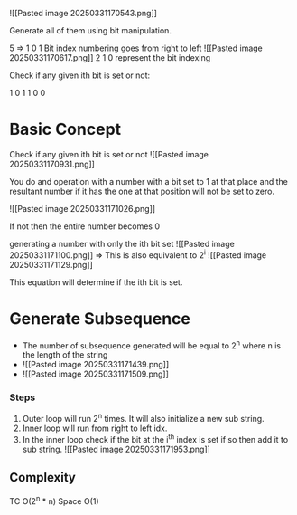 ![[Pasted image 20250331170543.png]]

Generate all of them using bit manipulation.

5 => 1 0 1
Bit index numbering goes from right to left
![[Pasted image 20250331170617.png]]
2 1 0 represent the bit indexing

Check if any given ith bit is set or not:

1 0 1
1 0 0


# Basic Concept
Check if any given ith bit is set or not 
![[Pasted image 20250331170931.png]]

You do and operation with a number with a bit set to 1 at that place and the resultant number if it has the one at that position will not be set to zero.

![[Pasted image 20250331171026.png]]

If not then the entire number becomes 0



generating a number with only the ith bit set
![[Pasted image 20250331171100.png]]
=> This is also equivalent to 2<sup>i</sup> 
![[Pasted image 20250331171129.png]]

This equation will determine if the ith bit is set.


# Generate Subsequence
- The number of subsequence generated will be equal to 2<sup>n</sup> where n is the length of the string
- ![[Pasted image 20250331171439.png]]
- ![[Pasted image 20250331171509.png]]


### Steps
1. Outer loop will run 2<sup>n</sup> times. It will also initialize a new sub string.
2. Inner loop will run from right to left idx.
3. In the inner loop check if the bit at the i<sup>th</sup> index is set if so then add it to sub string.
![[Pasted image 20250331171953.png]]


## Complexity
TC O(2<sup>n</sup>  * n)
Space O(1)